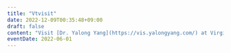 ```yaml
---
title: "Vtvisit"
date: 2022-12-09T00:35:48+09:00
draft: false
content: "Visit [Dr. Yalong Yang](https://vis.yalongyang.com/) at Virginia Tech in the US."
eventDate: 2022-06-01
---
```

